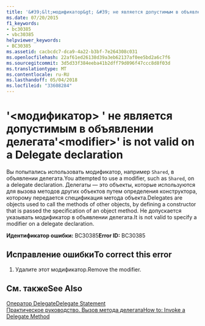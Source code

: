 ```yaml
---
title: '&#39;&lt;модификатор&gt; &#39; не является допустимым в объявлении делегата'
ms.date: 07/20/2015
f1_keywords:
- bc30385
- vbc30385
helpviewer_keywords:
- BC30385
ms.assetid: cacbcdc7-dca9-4a22-b3bf-7e264308c031
ms.openlocfilehash: 22af61ed26138d39a3eb62137af0ee5bd2a6c7f6
ms.sourcegitcommit: 3d5d33f384eeba41b2dff79d096f47ccc8d8f03d
ms.translationtype: MT
ms.contentlocale: ru-RU
ms.lasthandoff: 05/04/2018
ms.locfileid: "33608284"
---
```

# <a name="39ltmodifiergt39-is-not-valid-on-a-delegate-declaration"></a><span data-ttu-id="b0f8d-102">&#39;&lt;модификатор&gt; &#39; не является допустимым в объявлении делегата</span><span class="sxs-lookup"><span data-stu-id="b0f8d-102">&#39;&lt;modifier&gt;&#39; is not valid on a Delegate declaration</span></span>
<span data-ttu-id="b0f8d-103">Вы попытались использовать модификатор, например `Shared`, в объявлении делегата.</span><span class="sxs-lookup"><span data-stu-id="b0f8d-103">You attempted to use a modifier, such as `Shared`, on a delegate declaration.</span></span> <span data-ttu-id="b0f8d-104">Делегаты — это объекты, которые используются для вызова методов других объектов путем определения конструктора, которому передается спецификация метода объекта.</span><span class="sxs-lookup"><span data-stu-id="b0f8d-104">Delegates are objects used to call the methods of other objects, by defining a constructor that is passed the specification of an object method.</span></span> <span data-ttu-id="b0f8d-105">Не допускается указывать модификатор в объявлении делегата.</span><span class="sxs-lookup"><span data-stu-id="b0f8d-105">It is not valid to specify a modifier on a delegate declaration.</span></span>  
  
 <span data-ttu-id="b0f8d-106">**Идентификатор ошибки:** BC30385</span><span class="sxs-lookup"><span data-stu-id="b0f8d-106">**Error ID:** BC30385</span></span>  
  
## <a name="to-correct-this-error"></a><span data-ttu-id="b0f8d-107">Исправление ошибки</span><span class="sxs-lookup"><span data-stu-id="b0f8d-107">To correct this error</span></span>  
  
1.  <span data-ttu-id="b0f8d-108">Удалите этот модификатор.</span><span class="sxs-lookup"><span data-stu-id="b0f8d-108">Remove the modifier.</span></span>  
  
## <a name="see-also"></a><span data-ttu-id="b0f8d-109">См. также</span><span class="sxs-lookup"><span data-stu-id="b0f8d-109">See Also</span></span>  
 [<span data-ttu-id="b0f8d-110">Оператор Delegate</span><span class="sxs-lookup"><span data-stu-id="b0f8d-110">Delegate Statement</span></span>](../../visual-basic/language-reference/statements/delegate-statement.md)  
 [<span data-ttu-id="b0f8d-111">Практическое руководство. Вызов метода делегата</span><span class="sxs-lookup"><span data-stu-id="b0f8d-111">How to: Invoke a Delegate Method</span></span>](../../visual-basic/programming-guide/language-features/delegates/how-to-invoke-a-delegate-method.md)

